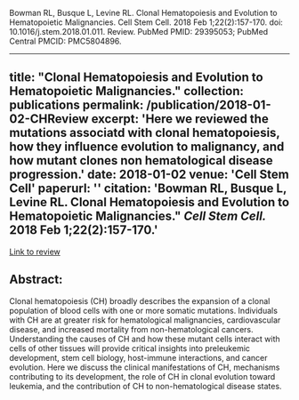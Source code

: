 Bowman RL, Busque L, Levine RL. Clonal Hematopoiesis and Evolution to Hematopoietic Malignancies. Cell Stem Cell. 2018 Feb 1;22(2):157-170. doi: 10.1016/j.stem.2018.01.011. Review. PubMed PMID: 29395053; PubMed Central PMCID: PMC5804896.

---
title: "Clonal Hematopoiesis and Evolution to Hematopoietic Malignancies."
collection: publications
permalink: /publication/2018-01-02-CHReview
excerpt: 'Here we reviewed the mutations associatd with clonal hematopoiesis, how they influence evolution to malignancy, and how mutant clones non hematological disease progression.'
date: 2018-01-02
venue: 'Cell Stem Cell'
paperurl: ''
citation: 'Bowman RL, Busque L, Levine RL. Clonal Hematopoiesis and Evolution to Hematopoietic Malignancies.&quot; <i>Cell Stem Cell.</i> 2018 Feb 1;22(2):157-170.'
---

[Link to review](https://www.cell.com/cell-stem-cell/fulltext/S1934-5909(19)30338-8?_returnURL=https%3A%2F%2Flinkinghub.elsevier.com%2Fretrieve%2Fpii%2FS1934590919303388%3Fshowall%3Dtrue)

## Abstract:

Clonal hematopoiesis (CH) broadly describes the expansion of a clonal population of blood cells with one or more somatic mutations. Individuals with CH are at greater risk for hematological malignancies, cardiovascular disease, and increased mortality from non-hematological cancers. Understanding the causes of CH and how these mutant cells interact with cells of other tissues will provide critical insights into preleukemic development, stem cell biology, host-immune interactions, and cancer evolution. Here we discuss the clinical manifestations of CH, mechanisms contributing to its development, the role of CH in clonal evolution toward leukemia, and the contribution of CH to non-hematological disease states.


